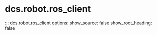 # dcs.robot.ros_client

::: dcs.robot.ros_client
    options:
      show_source: false
      show_root_heading: false
